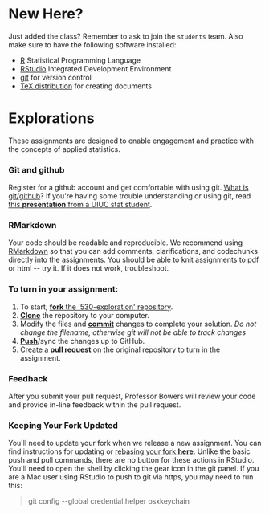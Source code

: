 # New Here?
Just added the class? Remember to ask to join the `students` team. Also make sure to have the following software installed:
- [R][download-r] Statistical Programming Language
- [RStudio][download-rstudio] Integrated Development Environment
- [git][download-git] for version control
- [TeX distribution][download-tex] for creating documents

# Explorations
These assignments are designed to enable engagement and practice with the concepts of applied statistics.

### Git and github
Register for a github account and get comfortable with using git. [What is git/github][git-tour]? If you're having some trouble understanding or using git, read [this **presentation** from a UIUC stat student][coatless-presentation].

### RMarkdown
Your code should be readable and reproducible. We recommend using [RMarkdown][markdown-lessons] so that you can add comments, clarifications, and codechunks directly into the assignments. You should be able to knit assignments to pdf or html -- try it. If it does not work, troubleshoot.

### To turn in your assignment:
1. To start, [**fork** the '530-exploration' repository][forking].
1. [**Clone**][ref-clone] the repository to your computer.
1. Modify the files and [**commit**][ref-commit] changes to complete your solution. _Do not change the filename, otherwise git will not be able to track changes_
1. [**Push**][ref-push]/sync the changes up to GitHub.
1. [Create a **pull request**][pull-request] on the original repository to turn in the assignment.

### Feedback
After you submit your pull request, Professor Bowers will review your code and provide in-line feedback within the pull request.

### Keeping Your Fork Updated
You'll need to update your fork when we release a new assignment. You can find instructions for updating or [rebasing your fork __here__][rebase]. Unlike the basic push and pull commands, there are no button for these actions in RStudio. You'll need to open the shell by clicking the gear icon in the git panel. If you are a Mac user using RStudio to push to git via https, you may need to run this:
>git config --global credential.helper osxkeychain

<!-- Links -->
[download-r]: https://cran.r-project.org/
[download-rstudio]: https://www.rstudio.com/products/rstudio/download3/
[download-git]: https://git-scm.com/downloads
[download-tex]: https://www.latex-project.org/get/
[git-tour]: https://www.youtube.com/watch?v=VUaBfYCmJls
[coatless-presentation]: https://drive.google.com/file/d/0ByNsd8qm6Gepb3RPbllVZ0tpOEU/view
[create-repo]: https://help.github.com/articles/create-a-repo
[add-to-team-action]: https://github.com/education/teachers_pet/#giving-others-access
[forking]: https://guides.github.com/activities/forking/
[ref-clone]: http://gitref.org/creating/#clone
[ref-commit]: http://gitref.org/basic/#commit
[ref-push]: http://gitref.org/remotes/#push
[pull-request]: https://help.github.com/articles/creating-a-pull-request
[markdown-lessons]: http://rmarkdown.rstudio.com/lesson-1.html
[rebase]: https://robots.thoughtbot.com/keeping-a-github-fork-updated
